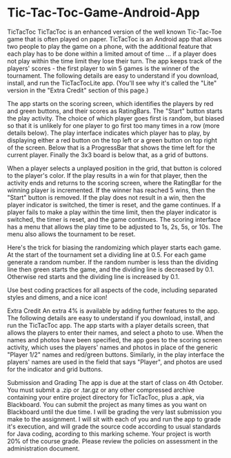 # Tic-Tac-Toc-Game-Android-App

TicTacToc
TicTacToc is an enhanced version of the well known Tic-Tac-Toe game that is often played on paper. TicTacToc is an Android app that allows two people to play the game on a phone, with the additional feature that each play has to be done within a limited amout of time ... if a player does not play within the time limit they lose their turn. The app keeps track of the players' scores - the first player to win 5 games is the winner of the tournament. The following details are easy to understand if you download, install, and run the TicTacTocLite app. (You'll see why it's called the "Lite" version in the "Extra Credit" section of this page.)

The app starts on the scoring screen, which identifies the players by red and green buttons, and their scores as RatingBars. The "Start" button starts the play activity. The choice of which player goes first is random, but biased so that it is unlikely for one player to go first too many times in a row (more details below). The play interface indicates which player has to play, by displaying either a red button on the top left or a green button on top right of the screen. Below that is a ProgressBar that shows the time left for the current player. Finally the 3x3 board is below that, as a grid of buttons.

When a player selects a unplayed position in the grid, that button is colored to the player's color. If the play results in a win for that player, then the activity ends and returns to the scoring screen, where the RatingBar for the winning player is incremented. If the winner has reached 5 wins, then the "Start" button is removed. If the play does not result in a win, then the player indicator is switched, the timer is reset, and the game continues. If a player fails to make a play within the time limit, then the player indicator is switched, the timer is reset, and the game continues. The scoring interface has a menu that allows the play time to be adjusted to 1s, 2s, 5s, or 10s. The menu also allows the tournament to be reset.

Here's the trick for biasing the randomizing which player starts each game. At the start of the tournament set a dividing line at 0.5. For each game generate a random number. If the random number is less than the dividing line then green starts the game, and the dividing line is decreased by 0.1. Otherwise red starts and the dividing line is increased by 0.1.

Use best coding practices for all aspects of the code, including separated styles and dimens, and a nice icon!

Extra Credit
An extra 4% is available by adding further features to the app. The following details are easy to understand if you download, install, and run the TicTacToc app.
The app starts with a player details screen, that allows the players to enter their names, and select a photo to use. When the names and photos have been specified, the app goes to the scoring screen activity, which uses the players' names and photos in place of the generic "Player 1/2" names and red/green buttons. Similarly, in the play interface the players' names are used in the field that says "Player", and photos are used for the indicator and grid buttons.

Submission and Grading
The app is due at the start of class on 4th October. You must submit a .zip or .tar.gz or any other compressed archive containing your entire project directory for TicTacToc, plus a .apk, via Blackboard. You can submit the project as many times as you want on Blackboard until the due time. I will be grading the very last submission you make to the assignment. I will sit with each of you and run the app to grade it's execution, and will grade the source code according to usual standards for Java coding, acording to this marking scheme. Your project is worth 20% of the course grade. Please review the policies on assessment in the administration document.

